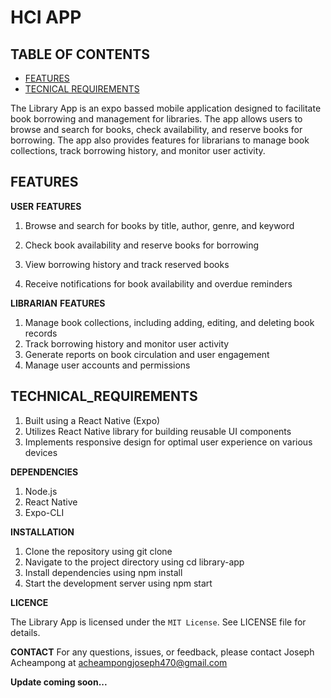 # HCI APP

## TABLE OF CONTENTS
- [FEATURES](#FEATURES)
- [TECNICAL REQUIREMENTS](#TECHNICAL_REQUIREMENTS)

The Library App is an expo bassed mobile application designed to facilitate book borrowing and management for libraries.
The app allows users to browse and search for books, check availability, and reserve books for borrowing. 
The app also provides features for librarians to manage book collections, track borrowing history, and monitor user activity.

## FEATURES

**USER** **FEATURES**

1. Browse and search for books by title, author, genre, and keyword
2. Check book availability and reserve books for borrowing
3. View borrowing history and track reserved books

4. Receive notifications for book availability and overdue reminders

**LIBRARIAN** **FEATURES**

1. Manage book collections, including adding, editing, and deleting book records
2. Track borrowing history and monitor user activity
3. Generate reports on book circulation and user engagement
4. Manage user accounts and permissions

## TECHNICAL_REQUIREMENTS

1. Built using a React Native (Expo)
2. Utilizes React Native library for building reusable UI components
3. Implements responsive design for optimal user experience on various devices

**DEPENDENCIES**

1. Node.js
2. React Native
3. Expo-CLI

**INSTALLATION**

1. Clone the repository using git clone <repository-url>
2. Navigate to the project directory using cd library-app
3. Install dependencies using npm install
4. Start the development server using npm start

**LICENCE**

The Library App is licensed under the `MIT License`. See LICENSE file for details.

**CONTACT**
For any questions, issues, or feedback, please contact Joseph Acheampong at acheampongjoseph470@gmail.com

**Update coming soon...**

   
